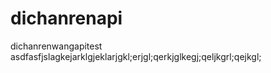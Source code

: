dichanrenapi
============

dichanrenwangapitest
asdfasfjslagkejarklgjeklarjgkl;erjgl;qerkjglkegj;qeljkgrl;qejkgl;